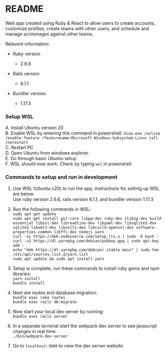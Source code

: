 # README

Web app created using Ruby & React to allow users to create accounts, customize profiles, create teams with other users, and schedule and manage scrimmages against other teams.

Relavent information:

* Ruby version
   - 2.6.6
   
* Rails version
   - 6.1.1

* Bundler version
   - 1.17.3

### Setup WSL
A. Install Ubuntu version 20 \
B. Enable WSL by entering this command in powershell: `dism.exe /online /enable-feature /featurename:Microsoft-Windows-Subsystem-Linux /all /norestart`\
C. Restart PC\
D. Open Ubuntu from windows explorer\
E. Go through basic Ubuntu setup\
F. WSL should now work. Check by typing `wsl` in powershell.

### Commands to setup and run in development
1. Use WSL (Ubuntu v20) to run the app, instructions for setting up WSL are below.\
Use ruby version 2.6.6, rails version 6.1.1, and bundler version 1.17.3

2. Run the following commands in WSL:\
`sudo apt-get update`\
`sudo apt-get install git-core libpq-dev ruby-dev zlib1g-dev build-essential libssl-dev libreadline-dev libyaml-dev libsqlite3-dev sqlite3 libxml2-dev libxslt1-dev libcurl4-openssl-dev software-properties-common libffi-dev nodejs yarn`\
`curl -sL https://deb.nodesource.com/setup_lts.x | sudo -E bash -`\
`curl -sS https://dl.yarnpkg.com/debian/pubkey.gpg | sudo apt-key add -`\
`echo "deb https://dl.yarnpkg.com/debian/ stable main" | sudo tee /etc/apt/sources.list.d/yarn.list`\
`sudo apt update && sudo apt install yarn`

4. Setup is complete, run these commands to install ruby gems and npm libraries:\
`yarn install`\
`bundle install`

5. Next are routes and database migration:\
`bundle exec rake routes`\
`bundle exec rails db:migrate`

6. Now start your local dev server by running:\
`bundle exec rails server`

7. In a separate terminal start the webpack dev server to see javascript changes in real time:\
`./bin/webpack-dev-server`

8. Go to `localhost:3000` to view the dev server website
